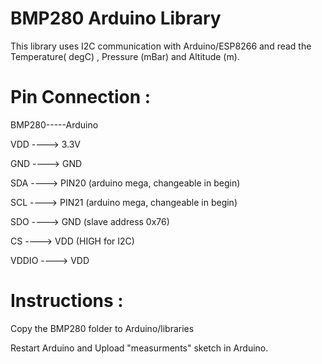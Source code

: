 BMP280 Arduino Library
======================

This library uses I2C communication with Arduino/ESP8266 and read the Temperature( degC) , Pressure (mBar) and Altitude (m).


Pin Connection : 
======

BMP280-----Arduino

VDD   ----> 3.3V

GND   ----> GND

SDA   ----> PIN20 (arduino mega, changeable in begin) 

SCL   ----> PIN21 (arduino mega, changeable in begin)

SDO   ----> GND   (slave address 0x76)

CS    ----> VDD   (HIGH for I2C)

VDDIO ----> VDD


Instructions :
=============

Copy the BMP280 folder to Arduino/libraries

Restart Arduino and Upload "measurments" sketch in Arduino.





